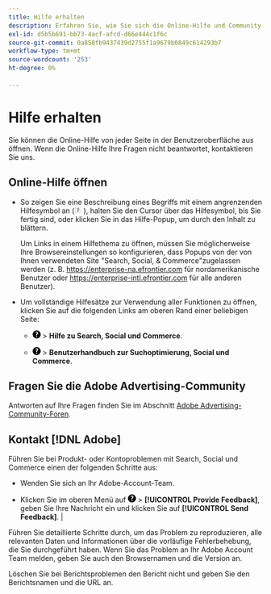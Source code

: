 ```yaml
---
title: Hilfe erhalten
description: Erfahren Sie, wie Sie sich die Online-Hilfe und Community-Ressourcen ansehen und technischen Support erhalten.
exl-id: d5b5b691-bb73-4acf-afcd-d66e444c1f6c
source-git-commit: 0a858fb9437439d2755f1a9679b0849c614293b7
workflow-type: tm+mt
source-wordcount: '253'
ht-degree: 0%

---
```


# Hilfe erhalten

Sie können die Online-Hilfe von jeder Seite in der Benutzeroberfläche aus öffnen. Wenn die Online-Hilfe Ihre Fragen nicht beantwortet, kontaktieren Sie uns.

## Online-Hilfe öffnen

* So zeigen Sie eine Beschreibung eines Begriffs mit einem angrenzenden Hilfesymbol an (![Hilfesymbol](/help/search-social-commerce/assets/help-field.png "Hilfesymbol") ), halten Sie den Cursor über das Hilfesymbol, bis Sie fertig sind, oder klicken Sie in das Hilfe-Popup, um durch den Inhalt zu blättern.

  Um Links in einem Hilfethema zu öffnen, müssen Sie möglicherweise Ihre Browsereinstellungen so konfigurieren, dass Popups von der von Ihnen verwendeten Site &quot;Search, Social, &amp; Commerce&quot;zugelassen werden (z. B. https://enterprise-na.efrontier.com für nordamerikanische Benutzer oder https://enterprise-intl.efrontier.com für alle anderen Benutzer).

* Um vollständige Hilfesätze zur Verwendung aller Funktionen zu öffnen, klicken Sie auf die folgenden Links am oberen Rand einer beliebigen Seite:

   * ![Hilfe](/help/search-social-commerce/assets/help-main-menu.png "Hilfe") > **Hilfe zu Search, Social und Commerce**.

   * ![Hilfe](/help/search-social-commerce/assets/help-main-menu.png "Hilfe") > **Benutzerhandbuch zur Suchoptimierung, Social und Commerce**.

## Fragen Sie die Adobe Advertising-Community

Antworten auf Ihre Fragen finden Sie im Abschnitt [Adobe Advertising-Community-Foren](https://experienceleaguecommunities.adobe.com/t5/adobe-advertising-cloud/ct-p/adobe-advertising-cloud-community).

## Kontakt [!DNL Adobe]

Führen Sie bei Produkt- oder Kontoproblemen mit Search, Social und Commerce einen der folgenden Schritte aus:

* Wenden Sie sich an Ihr Adobe-Account-Team.

* Klicken Sie im oberen Menü auf ![Hilfe](/help/search-social-commerce/assets/help-main-menu.png "Hilfe") > **[!UICONTROL Provide Feedback]**, geben Sie Ihre Nachricht ein und klicken Sie auf **[!UICONTROL Send Feedback]**. |

Führen Sie detaillierte Schritte durch, um das Problem zu reproduzieren, alle relevanten Daten und Informationen über die vorläufige Fehlerbehebung, die Sie durchgeführt haben. Wenn Sie das Problem an Ihr Adobe Account Team melden, geben Sie auch den Browsernamen und die Version an.

Löschen Sie bei Berichtsproblemen den Bericht nicht und geben Sie den Berichtsnamen und die URL an.
